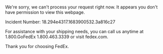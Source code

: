  	


 	

We're sorry, we can't process your request right now. It appears you don't have permission to view this webpage.


Incident Number: 18.294e4317.1683900532.3a816c27





For assistance with your shipping needs, you can call us anytime at 1.800.GoFedEx 1.800.463.3339 or visit fedex.com.




Thank you for choosing FedEx.